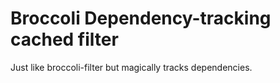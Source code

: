 # Broccoli Dependency-tracking cached filter

Just like broccoli-filter but magically tracks dependencies.